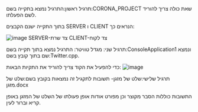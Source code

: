 תרגיל ראשון:התרגיל נמצא בתקייה בשם:CORONA_PROJECT שאת כולה צריך להוריד לשם הפעלתו.

בתוך התקייה ישנם הקבצים SERVER ו CLIENT הנראים כך:

![image](https://github.com/moria78b/ADASIM_MORIA/assets/164333892/eb0e39b3-9c53-4bca-a692-9f073d644e89)
SERVER-צד שרת
CLIENT-צד לקוח

תרגיל שני: מגדל טוויטר: התרגיל נמצא בתוך תקייה בשם:ConsoleApplication1
ונמצא שם בתוך קובץ בשם:Twitter.cpp.

כדי להפעיל את הקוד צריך להוריד את התקיות הבאות:
![image](https://github.com/moria78b/ADASIM_MORIA/assets/164333892/2d54fe88-f9c2-448f-a6b3-6756aee76ab8)


תרגיל שלישי:שלט של מזגן- תשובות לתקגיל זה נמצאות בקובץ בשם:שלט של מזגן.docx

התשובות כוללות הסבר מקוצר וכן מפורט אודות אופן פעולתו של השלט של המזגן באופן קריא וברור לעין.
